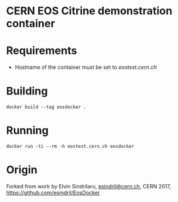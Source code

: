 CERN EOS Citrine demonstration container
========================================

# Requirements

* Hostname of the container must be set to _eostest.cern.ch_

# Building

```docker build --tag eosdocker .```

# Running

```docker run -ti --rm -h eostest.cern.ch eosdocker```

# Origin

Forked from work by Elvin Sindrilaru, esindril@cern.ch, CERN 2017, https://github.com/esindril/EosDocker
